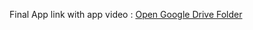Final App link with app video : 
[Open Google Drive Folder](https://drive.google.com/drive/folders/1zEyXul3mRBhW5h51od7uM5ebAx5WytQl?usp=sharing)
